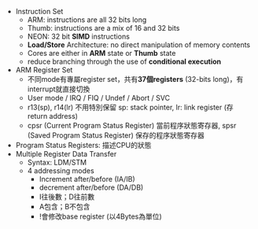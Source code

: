 
* Instruction Set
	* ARM: instructions are all 32 bits long
	* Thumb: instructions are a mix of 16 and 32 bits
	* NEON: 32 bit **SIMD** instructions
	* **Load/Store** Architecture: no direct manipulation of memory contents
	* Cores are either in **ARM** state or **Thumb** state
	* reduce branching through the use of **conditional execution**
* ARM Register Set
	* 不同mode有專屬register set，共有**37個registers** (32-bits long)，有interrupt就直接切換
	* User mode / IRQ / FIQ / Undef / Abort / SVC
	* r13(sp), r14(lr) 不用特別保留 sp: stack pointer, lr: link register (存return address)
	* cpsr (Current Program Status Register) 當前程序狀態寄存器, spsr (Saved Program Status Register) 保存的程序狀態寄存器
* Program Status Registers: 描述CPU的狀態
* Multiple Register Data Transfer
	* Syntax: LDM/STM 
	* 4 addressing modes
		* Increment after/before (IA/IB)
		* decrement after/before (DA/DB)
		* I往後數；D往前數
		* A包含；B不包含
		* !會修改base register (以4Bytes為單位)

